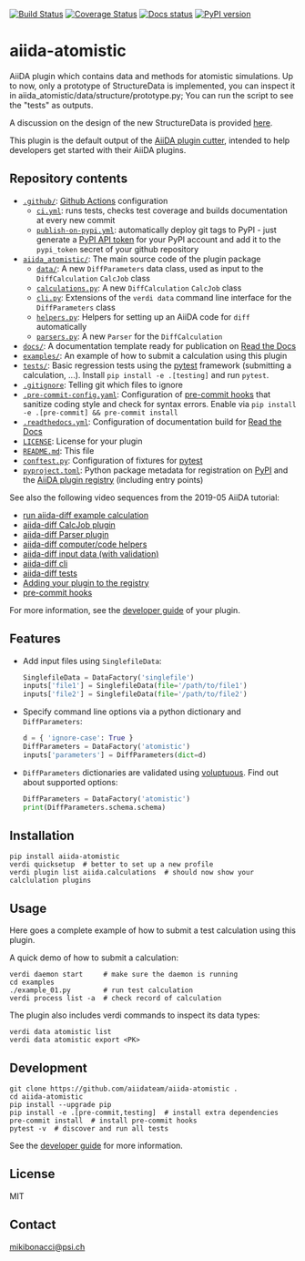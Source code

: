 [![Build Status][ci-badge]][ci-link]
[![Coverage Status][cov-badge]][cov-link]
[![Docs status][docs-badge]][docs-link]
[![PyPI version][pypi-badge]][pypi-link]

# aiida-atomistic

AiiDA plugin which contains data and methods for atomistic simulations.
Up to now, only a prototype of StructureData is implemented, you can inspect it
in aiida_atomistic/data/structure/prototype.py; You can run the script to see the "tests" as outputs.

A discussion on the design of the new StructureData is provided [here](https://hackmd.io/IN19UdRDRICDhyDGMdsUUQ).


This plugin is the default output of the
[AiiDA plugin cutter](https://github.com/aiidateam/aiida-plugin-cutter),
intended to help developers get started with their AiiDA plugins.

## Repository contents

* [`.github/`](.github/): [Github Actions](https://github.com/features/actions) configuration
  * [`ci.yml`](.github/workflows/ci.yml): runs tests, checks test coverage and builds documentation at every new commit
  * [`publish-on-pypi.yml`](.github/workflows/publish-on-pypi.yml): automatically deploy git tags to PyPI - just generate a [PyPI API token](https://pypi.org/help/#apitoken) for your PyPI account and add it to the `pypi_token` secret of your github repository
* [`aiida_atomistic/`](aiida_atomistic/): The main source code of the plugin package
  * [`data/`](aiida_atomistic/data/): A new `DiffParameters` data class, used as input to the `DiffCalculation` `CalcJob` class
  * [`calculations.py`](aiida_atomistic/calculations.py): A new `DiffCalculation` `CalcJob` class
  * [`cli.py`](aiida_atomistic/cli.py): Extensions of the `verdi data` command line interface for the `DiffParameters` class
  * [`helpers.py`](aiida_atomistic/helpers.py): Helpers for setting up an AiiDA code for `diff` automatically
  * [`parsers.py`](aiida_atomistic/parsers.py): A new `Parser` for the `DiffCalculation`
* [`docs/`](docs/): A documentation template ready for publication on [Read the Docs](http://aiida-diff.readthedocs.io/en/latest/)
* [`examples/`](examples/): An example of how to submit a calculation using this plugin
* [`tests/`](tests/): Basic regression tests using the [pytest](https://docs.pytest.org/en/latest/) framework (submitting a calculation, ...). Install `pip install -e .[testing]` and run `pytest`.
* [`.gitignore`](.gitignore): Telling git which files to ignore
* [`.pre-commit-config.yaml`](.pre-commit-config.yaml): Configuration of [pre-commit hooks](https://pre-commit.com/) that sanitize coding style and check for syntax errors. Enable via `pip install -e .[pre-commit] && pre-commit install`
* [`.readthedocs.yml`](.readthedocs.yml): Configuration of documentation build for [Read the Docs](https://readthedocs.org/)
* [`LICENSE`](LICENSE): License for your plugin
* [`README.md`](README.md): This file
* [`conftest.py`](conftest.py): Configuration of fixtures for [pytest](https://docs.pytest.org/en/latest/)
* [`pyproject.toml`](setup.json): Python package metadata for registration on [PyPI](https://pypi.org/) and the [AiiDA plugin registry](https://aiidateam.github.io/aiida-registry/) (including entry points)

See also the following video sequences from the 2019-05 AiiDA tutorial:

 * [run aiida-diff example calculation](https://www.youtube.com/watch?v=2CxiuiA1uVs&t=403s)
 * [aiida-diff CalcJob plugin](https://www.youtube.com/watch?v=2CxiuiA1uVs&t=685s)
 * [aiida-diff Parser plugin](https://www.youtube.com/watch?v=2CxiuiA1uVs&t=936s)
 * [aiida-diff computer/code helpers](https://www.youtube.com/watch?v=2CxiuiA1uVs&t=1238s)
 * [aiida-diff input data (with validation)](https://www.youtube.com/watch?v=2CxiuiA1uVs&t=1353s)
 * [aiida-diff cli](https://www.youtube.com/watch?v=2CxiuiA1uVs&t=1621s)
 * [aiida-diff tests](https://www.youtube.com/watch?v=2CxiuiA1uVs&t=1931s)
 * [Adding your plugin to the registry](https://www.youtube.com/watch?v=760O2lDB-TM&t=112s)
 * [pre-commit hooks](https://www.youtube.com/watch?v=760O2lDB-TM&t=333s)

For more information, see the [developer guide](https://aiida-diff.readthedocs.io/en/latest/developer_guide) of your plugin.


## Features

 * Add input files using `SinglefileData`:
   ```python
   SinglefileData = DataFactory('singlefile')
   inputs['file1'] = SinglefileData(file='/path/to/file1')
   inputs['file2'] = SinglefileData(file='/path/to/file2')
   ```

 * Specify command line options via a python dictionary and `DiffParameters`:
   ```python
   d = { 'ignore-case': True }
   DiffParameters = DataFactory('atomistic')
   inputs['parameters'] = DiffParameters(dict=d)
   ```

 * `DiffParameters` dictionaries are validated using [voluptuous](https://github.com/alecthomas/voluptuous).
   Find out about supported options:
   ```python
   DiffParameters = DataFactory('atomistic')
   print(DiffParameters.schema.schema)
   ```

## Installation

```shell
pip install aiida-atomistic
verdi quicksetup  # better to set up a new profile
verdi plugin list aiida.calculations  # should now show your calclulation plugins
```


## Usage

Here goes a complete example of how to submit a test calculation using this plugin.

A quick demo of how to submit a calculation:
```shell
verdi daemon start     # make sure the daemon is running
cd examples
./example_01.py        # run test calculation
verdi process list -a  # check record of calculation
```

The plugin also includes verdi commands to inspect its data types:
```shell
verdi data atomistic list
verdi data atomistic export <PK>
```

## Development

```shell
git clone https://github.com/aiidateam/aiida-atomistic .
cd aiida-atomistic
pip install --upgrade pip
pip install -e .[pre-commit,testing]  # install extra dependencies
pre-commit install  # install pre-commit hooks
pytest -v  # discover and run all tests
```

See the [developer guide](http://aiida-atomistic.readthedocs.io/en/latest/developer_guide/index.html) for more information.

## License

MIT
## Contact

mikibonacci@psi.ch


[ci-badge]: https://github.com/aiidateam/aiida-atomistic/workflows/ci/badge.svg?branch=master
[ci-link]: https://github.com/aiidateam/aiida-atomistic/actions
[cov-badge]: https://coveralls.io/repos/github/aiidateam/aiida-atomistic/badge.svg?branch=master
[cov-link]: https://coveralls.io/github/aiidateam/aiida-atomistic?branch=master
[docs-badge]: https://readthedocs.org/projects/aiida-atomistic/badge
[docs-link]: http://aiida-atomistic.readthedocs.io/
[pypi-badge]: https://badge.fury.io/py/aiida-atomistic.svg
[pypi-link]: https://badge.fury.io/py/aiida-atomistic
